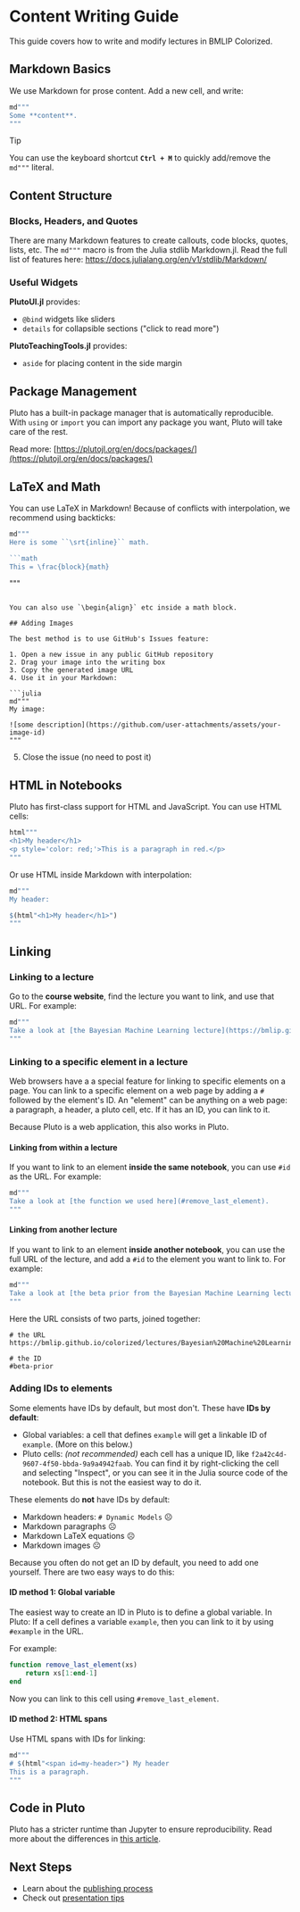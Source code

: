 # Content Writing Guide

This guide covers how to write and modify lectures in BMLIP Colorized.

## Markdown Basics

We use Markdown for prose content. Add a new cell, and write:

```julia
md"""
Some **content**.
"""
```

> [!TIP]
> You can use the keyboard shortcut **`Ctrl + M`** to quickly add/remove the `md"""` literal.

## Content Structure

### Blocks, Headers, and Quotes
There are many Markdown features to create callouts, code blocks, quotes, lists, etc. The `md"""` macro is from the Julia stdlib Markdown.jl. Read the full list of features here: https://docs.julialang.org/en/v1/stdlib/Markdown/

### Useful Widgets

**PlutoUI.jl** provides:
- `@bind` widgets like sliders
- `details` for collapsible sections ("click to read more")

**PlutoTeachingTools.jl** provides:
- `aside` for placing content in the side margin

## Package Management

Pluto has a built-in package manager that is automatically reproducible. With `using` or `import` you can import any package you want, Pluto will take care of the rest.

Read more: [https://plutojl.org/en/docs/packages/](https://plutojl.org/en/docs/packages/)

## LaTeX and Math

You can use LaTeX in Markdown! Because of conflicts with interpolation, we recommend using backticks:

```julia
md"""
Here is some ``\srt{inline}`` math.

```math
This = \frac{block}{math}
```
"""
```

You can also use `\begin{align}` etc inside a math block.

## Adding Images

The best method is to use GitHub's Issues feature:

1. Open a new issue in any public GitHub repository
2. Drag your image into the writing box
3. Copy the generated image URL
4. Use it in your Markdown:

```julia
md"""
My image:

![some description](https://github.com/user-attachments/assets/your-image-id)
"""
```

5. Close the issue (no need to post it)

## HTML in Notebooks

Pluto has first-class support for HTML and JavaScript. You can use HTML cells:

```julia
html"""
<h1>My header</h1>
<p style='color: red;'>This is a paragraph in red.</p>
"""
```

Or use HTML inside Markdown with interpolation:

```julia
md"""
My header:

$(html"<h1>My header</h1>")
"""
```

## Linking

### Linking to a lecture
Go to the **course website**, find the lecture you want to link, and use that URL. For example:

```julia
md"""
Take a look at [the Bayesian Machine Learning lecture](https://bmlip.github.io/colorized/lectures/Bayesian%20Machine%20Learning.html).
"""
```


### Linking to a specific element in a lecture
Web browsers have a a special feature for linking to specific elements on a page. You can link to a specific element on a web page by adding a `#` followed by the element's ID. An "element" can be anything on a web page: a paragraph, a header, a pluto cell, etc. If it has an ID, you can link to it.

Because Pluto is a web application, this also works in Pluto. 


#### Linking from within a lecture
If you want to link to an element **inside the same notebook**, you can use `#id` as the URL. For example:

```julia
md"""
Take a look at [the function we used here](#remove_last_element).
"""
```

#### Linking from another lecture
If you want to link to an element **inside another notebook**, you can use the full URL of the lecture, and add a `#id` to the element you want to link to. For example:

```julia
md"""
Take a look at [the beta prior from the Bayesian Machine Learning lecture](https://bmlip.github.io/colorized/lectures/Bayesian%20Machine%20Learning.html#beta-prior).
"""
```

Here the URL consists of two parts, joined together:
```
# the URL
https://bmlip.github.io/colorized/lectures/Bayesian%20Machine%20Learning.html

# the ID
#beta-prior
```


### Adding IDs to elements

Some elements have IDs by default, but most don't. These have **IDs by default**:
- Global variables: a cell that defines `example` will get a linkable ID of `example`. (More on this below.)
- Pluto cells: *(not recommended)* each cell has a unique ID, like `f2a42c4d-9607-4f50-bbda-9a9a4942faab`. You can find it by right-clicking the cell and selecting "Inspect", or you can see it in the Julia source code of the notebook. But this is not the easiest way to do it.

These elements do **not** have IDs by default:
- Markdown headers: `# Dynamic Models` ☹️
- Markdown paragraphs ☹️
- Markdown LaTeX equations ☹️
- Markdown images ☹️

Because you often do not get an ID by default, you need to add one yourself. There are two easy ways to do this:

#### ID method 1: Global variable
The easiest way to create an ID in Pluto is to define a global variable. In Pluto: If a cell defines a variable `example`, then you can link to it by using `#example` in the URL.

For example:

```julia
function remove_last_element(xs)
    return xs[1:end-1]
end
```

Now you can link to this cell using `#remove_last_element`.


#### ID method 2: HTML spans
Use HTML spans with IDs for linking:

```julia
md"""
# $(html"<span id=my-header>") My header
This is a paragraph.
"""
```




## Code in Pluto

Pluto has a stricter runtime than Jupyter to ensure reproducibility. Read more about the differences in [this article](https://featured.plutojl.org/basic/pluto%20for%20jupyter%20users).

## Next Steps

- Learn about the [publishing process](publishing.md)
- Check out [presentation tips](presentation.md) 
